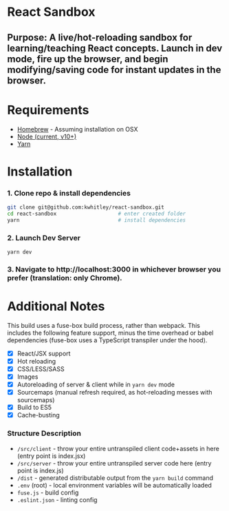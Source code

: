 # React Sandbox
**Purpose**: A live/hot-reloading sandbox for learning/teaching React concepts. Launch in dev mode,
fire up the browser, and begin modifying/saving code for instant updates in the browser.
---

# Requirements
- [Homebrew](https://www.chrisjmendez.com/2016/01/10/installing-homebrew-on-mac-os-x/) - Assuming installation on OSX
- [Node (current, v10+)](https://nodejs.org/en/download/current/)
- [Yarn](https://yarnpkg.com/lang/en/docs/install/#mac-stable)

# Installation
### 1. Clone repo & install dependencies
```bash
git clone git@github.com:kwhitley/react-sandbox.git
cd react-sandbox                    # enter created folder
yarn                                # install dependencies
```

### 2. Launch Dev Server
```
yarn dev
```

### 3. Navigate to http://localhost:3000 in whichever browser you prefer (translation: only Chrome).

# Additional Notes

This build uses a fuse-box build process, rather than webpack.  This includes the following feature support, minus the time overhead or babel dependencies (fuse-box uses a TypeScript transpiler under the hood).
- [x] React/JSX support
- [x] Hot reloading
- [x] CSS/LESS/SASS
- [x] Images
- [x] Autoreloading of server & client while in `yarn dev` mode
- [x] Sourcemaps (manual refresh required, as hot-reloading messes with sourcemaps)
- [x] Build to ES5
- [x] Cache-busting

### Structure Description
- `/src/client` - throw your entire untranspiled client code+assets in here (entry point is index.jsx)
- `/src/server` - throw your entire untranspiled server code here (entry point is index.js)
- `/dist` - generated distributable output from the `yarn build` command
- `.env` (root) - local environment variables will be automatically loaded
- `fuse.js` - build config
- `.eslint.json` - linting config

